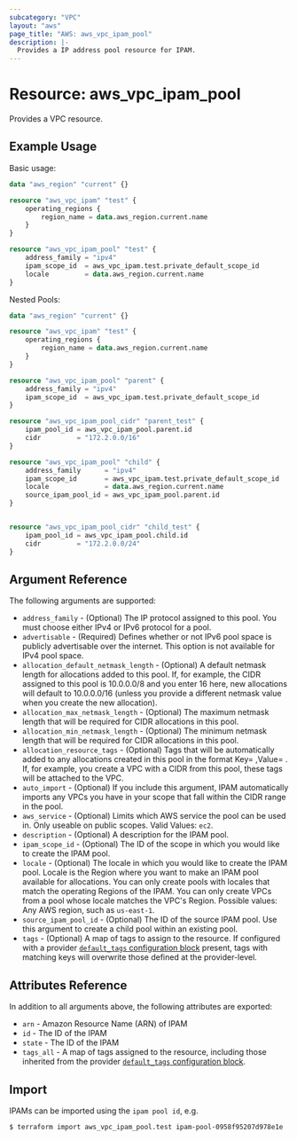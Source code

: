 ```yaml
---
subcategory: "VPC"
layout: "aws"
page_title: "AWS: aws_vpc_ipam_pool"
description: |-
  Provides a IP address pool resource for IPAM.
---
```


# Resource: aws_vpc_ipam_pool

Provides a VPC resource.

## Example Usage

Basic usage:

```terraform
data "aws_region" "current" {}

resource "aws_vpc_ipam" "test" {
	operating_regions {
		region_name = data.aws_region.current.name
	}
}

resource "aws_vpc_ipam_pool" "test" {
	address_family = "ipv4"
	ipam_scope_id  = aws_vpc_ipam.test.private_default_scope_id
	locale         = data.aws_region.current.name
}
```

Nested Pools:

```terraform
data "aws_region" "current" {}

resource "aws_vpc_ipam" "test" {
	operating_regions {
		region_name = data.aws_region.current.name
	}
}

resource "aws_vpc_ipam_pool" "parent" {
	address_family = "ipv4"
	ipam_scope_id  = aws_vpc_ipam.test.private_default_scope_id
}

resource "aws_vpc_ipam_pool_cidr" "parent_test" {
	ipam_pool_id = aws_vpc_ipam_pool.parent.id
	cidr         = "172.2.0.0/16"
}

resource "aws_vpc_ipam_pool" "child" {
	address_family      = "ipv4"
	ipam_scope_id       = aws_vpc_ipam.test.private_default_scope_id
	locale              = data.aws_region.current.name
	source_ipam_pool_id = aws_vpc_ipam_pool.parent.id
}


resource "aws_vpc_ipam_pool_cidr" "child_test" {
	ipam_pool_id = aws_vpc_ipam_pool.child.id
	cidr         = "172.2.0.0/24"
}
```

## Argument Reference

The following arguments are supported:

* `address_family` - (Optional) The IP protocol assigned to this pool. You must choose either IPv4 or IPv6 protocol for a pool.
* `advertisable` - (Required) Defines whether or not IPv6 pool space is publicly advertisable over the internet. This option is not available for IPv4 pool space.
* `allocation_default_netmask_length` - (Optional) A default netmask length for allocations added to this pool. If, for example, the CIDR assigned to this pool is 10.0.0.0/8 and you enter 16 here, new allocations will default to 10.0.0.0/16 (unless you provide a different netmask value when you create the new allocation).
* `allocation_max_netmask_length` - (Optional) The maximum netmask length that will be required for CIDR allocations in this pool.
* `allocation_min_netmask_length` - (Optional) The minimum netmask length that will be required for CIDR allocations in this pool.
* `allocation_resource_tags` - (Optional) Tags that will be automatically added to any allocations created in this pool in the format
Key= ,Value= . If, for example, you create a VPC with a CIDR from this pool, these tags will be attached to the VPC.
* `auto_import` - (Optional) If you include this argument, IPAM automatically imports any VPCs you have in your scope that fall
within the CIDR range in the pool.
* `aws_service` - (Optional) Limits which AWS service the pool can be used in. Only useable on public scopes. Valid Values: `ec2`.
* `description` - (Optional) A description for the IPAM pool.
* `ipam_scope_id` - (Optional) The ID of the scope in which you would like to create the IPAM pool.
* `locale` - (Optional) The locale in which you would like to create the IPAM pool. Locale is the Region where you want to make an IPAM pool available for allocations. You can only create pools with locales that match the operating Regions of the IPAM. You can only create VPCs from a pool whose locale matches the VPC's Region. Possible values: Any AWS region, such as `us-east-1`.
* `source_ipam_pool_id` - (Optional) The ID of the source IPAM pool. Use this argument to create a child pool within an existing pool.
* `tags` - (Optional) A map of tags to assign to the resource. If configured with a provider [`default_tags` configuration block](/docs/providers/aws/index.html#default_tags-configuration-block) present, tags with matching keys will overwrite those defined at the provider-level.

## Attributes Reference

In addition to all arguments above, the following attributes are exported:

* `arn` - Amazon Resource Name (ARN) of IPAM
* `id` - The ID of the IPAM
* `state` - The ID of the IPAM
* `tags_all` - A map of tags assigned to the resource, including those inherited from the provider [`default_tags` configuration block](/docs/providers/aws/index.html#default_tags-configuration-block).


## Import

IPAMs can be imported using the `ipam pool id`, e.g.

```
$ terraform import aws_vpc_ipam_pool.test ipam-pool-0958f95207d978e1e
```
